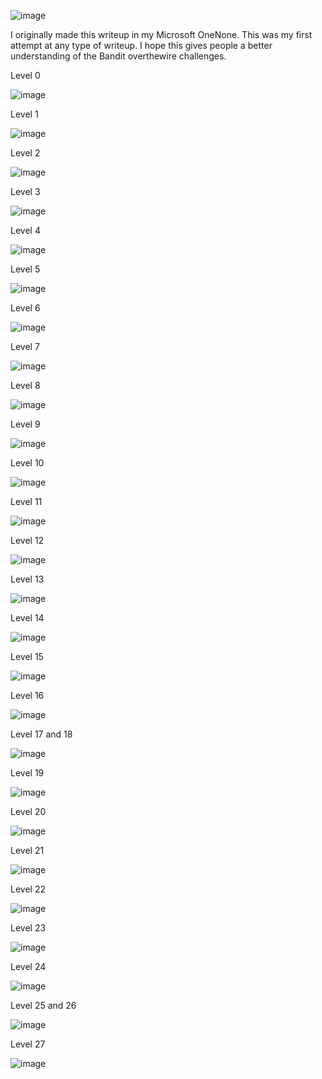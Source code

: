 ![image](https://user-images.githubusercontent.com/92959215/138526361-4e6b2b35-70ed-477a-9e70-2a8da26a7656.png)

I originally made this writeup in my Microsoft OneNone. This was my first attempt at any type of writeup. I hope this gives people a better understanding of the Bandit overthewire challenges.


Level 0

![image](https://user-images.githubusercontent.com/92959215/138524937-2d762b7f-c7ed-4da6-a396-d10f7bbecd2a.png)


Level 1

![image](https://user-images.githubusercontent.com/92959215/138523333-0a8f3029-7ae3-4ea3-ba89-59c10d2d8698.png)

Level 2


![image](https://user-images.githubusercontent.com/92959215/138523437-a315bae5-fd82-49f5-b0da-a3c859e09855.png)

Level 3

![image](https://user-images.githubusercontent.com/92959215/138523534-ec5dd3b1-066d-4cb0-9342-72c9bf90e9e7.png)

Level 4

![image](https://user-images.githubusercontent.com/92959215/138523630-6a3cd35c-1f64-4deb-8f53-9c5542b926c7.png)

Level 5

![image](https://user-images.githubusercontent.com/92959215/138523830-344828e0-6600-4a77-822d-f442a14d6a52.png)

Level 6

![image](https://user-images.githubusercontent.com/92959215/138523904-8512e39a-b06d-40db-a017-620951ca2ef7.png)

Level 7

![image](https://user-images.githubusercontent.com/92959215/138523969-50f2b585-e173-4546-8fb4-1fc54d268dfa.png)

Level 8

![image](https://user-images.githubusercontent.com/92959215/138524019-1ad263e4-2ed2-4035-a40c-2ee03f5f08f0.png)

Level 9 

![image](https://user-images.githubusercontent.com/92959215/138524069-79afc284-8dec-40de-ac78-91345b0f20da.png)

Level 10

![image](https://user-images.githubusercontent.com/92959215/138524095-27608f29-9691-4b80-9426-90cc4369bf7e.png)

Level 11

![image](https://user-images.githubusercontent.com/92959215/138524142-414d01c0-b4a7-4bc0-9ae5-8ed8a504255d.png)

Level 12

![image](https://user-images.githubusercontent.com/92959215/138524197-9d8e7281-ddd4-49b5-a956-cbab55d8e8bd.png)


Level 13

![image](https://user-images.githubusercontent.com/92959215/138524245-bde2c439-9c0b-4d4e-b983-faf9e49c0563.png)

Level 14

![image](https://user-images.githubusercontent.com/92959215/138524272-abd558b5-0df5-494e-9989-af8df3f850a6.png)

Level 15

![image](https://user-images.githubusercontent.com/92959215/138524309-226f6f62-c760-40f3-ab31-b7291e4528b2.png)

Level 16

![image](https://user-images.githubusercontent.com/92959215/138524372-e681a18e-ce6a-43b6-8b5c-77613bbd610f.png)

Level 17 and 18

![image](https://user-images.githubusercontent.com/92959215/138524420-f2e26f70-6c19-4796-8e69-2ad617e051b6.png)

Level 19

![image](https://user-images.githubusercontent.com/92959215/138524452-df2c34a7-1edf-436e-bb8d-99bf6394bd0b.png)

Level 20

![image](https://user-images.githubusercontent.com/92959215/138524494-4c5a30b5-4020-4b5b-b179-b40fe6923309.png)

Level 21

![image](https://user-images.githubusercontent.com/92959215/138524541-94a8a0f9-e13d-40ff-8803-4bf4d5da3c30.png)

Level 22

![image](https://user-images.githubusercontent.com/92959215/138524597-edd23153-1d8e-4490-8a87-575cb560fc8b.png)

Level 23

![image](https://user-images.githubusercontent.com/92959215/138524646-77f414c3-2911-411f-8300-b18a2bf6e626.png)

Level 24

![image](https://user-images.githubusercontent.com/92959215/138524687-e495133a-f38f-4750-9954-5638790b43aa.png)

Level 25 and 26

![image](https://user-images.githubusercontent.com/92959215/138524825-3d31d8aa-6068-4c20-a99f-a73bd323e44b.png)

Level 27

![image](https://user-images.githubusercontent.com/92959215/138524883-27956bd7-7836-4a2b-8b05-bfd909d52e2c.png)
